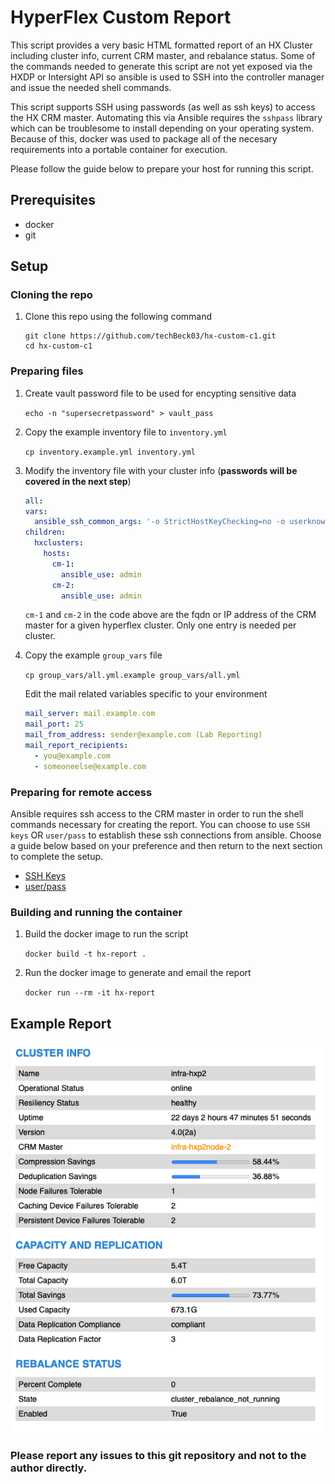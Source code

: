 # HyperFlex Custom Report

This script provides a very basic HTML formatted report of an HX Cluster including cluster info, current CRM master, and rebalance status.  Some of the commands needed to generate this script are not yet exposed via the HXDP or Intersight API so ansible is used to SSH into the controller manager and issue the needed shell commands.

This script supports SSH using passwords (as well as ssh keys) to access the HX CRM master.  Automating this via Ansible requires the `sshpass` library which can be troublesome to install depending on your operating system.  Because of this, docker was used to package all of the necesary requirements into a portable container for execution.

Please follow the guide below to prepare your host for running this script.

## Prerequisites

- docker
- git

## Setup


### Cloning the repo

1. Clone this repo using the following command
   
   ```
   git clone https://github.com/techBeck03/hx-custom-c1.git
   cd hx-custom-c1
   ```

### Preparing files

1. Create vault password file to be used for encypting sensitive data
   
   `echo -n "supersecretpassword" > vault_pass`

2. Copy the example inventory file to `inventory.yml`
   
   `cp inventory.example.yml inventory.yml`

3. Modify the inventory file with your cluster info (**passwords will be covered in the next step**)
   
   ```yaml
   all:
   vars:
     ansible_ssh_common_args: '-o StrictHostKeyChecking=no -o userknownhostsfile=/dev/null'
   children:
     hxclusters:
       hosts:
         cm-1:
           ansible_use: admin
         cm-2:
           ansible_use: admin
   ```
   `cm-1` and `cm-2` in the code above are the fqdn or IP address of the CRM master for a given hyperflex cluster.  Only one entry is needed per cluster.

4. Copy the example `group_vars` file

   `cp group_vars/all.yml.example group_vars/all.yml`

   Edit the mail related variables specific to your environment
   ```yaml
   mail_server: mail.example.com
   mail_port: 25
   mail_from_address: sender@example.com (Lab Reporting)
   mail_report_recipients:
     - you@example.com
     - someoneelse@example.com
   ```

### Preparing for remote access
   
   Ansible requires ssh access to the CRM master in order to run the shell commands necessary for creating the report.  You can choose to use `SSH keys` OR `user/pass` to establish these ssh connections from ansible.  Choose a guide below based on your preference and then return to the next section to complete the setup.

   - [SSH Keys](docs/ssh_keys.md)
   - [user/pass](docs/local_passwords.md)

### Building and running the container

1. Build the docker image to run the script

   `docker build -t hx-report .`

2. Run the docker image to generate and email the report

   `docker run --rm -it hx-report`


## Example Report
![Example Report](/docs/img/example_report.png?raw=true)

### Please report any issues to this git repository and not to the author directly.